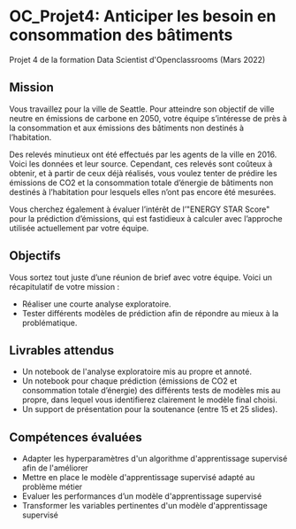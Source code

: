 # OC_Projet4: Anticiper les besoin en consommation des bâtiments
Projet 4 de la formation Data Scientist d'Openclassrooms (Mars 2022)

## Mission

Vous travaillez pour la ville de Seattle. Pour atteindre son objectif de ville neutre en émissions de carbone en 2050, votre équipe s’intéresse de près à la consommation et aux émissions des bâtiments non destinés à l’habitation.

Des relevés minutieux ont été effectués par les agents de la ville en 2016. Voici les données et leur source. Cependant, ces relevés sont coûteux à obtenir, et à partir de ceux déjà réalisés, vous voulez tenter de prédire les émissions de CO2 et la consommation totale d’énergie de bâtiments non destinés à l’habitation pour lesquels elles n’ont pas encore été mesurées.

Vous cherchez également à évaluer l’intérêt de l’"ENERGY STAR Score" pour la prédiction d’émissions, qui est fastidieux à calculer avec l’approche utilisée actuellement par votre équipe.

## Objectifs

Vous sortez tout juste d’une réunion de brief avec votre équipe. Voici un récapitulatif de votre mission :
- Réaliser une courte analyse exploratoire.
- Tester différents modèles de prédiction afin de répondre au mieux à la problématique.

## Livrables attendus
- Un notebook de l'analyse exploratoire mis au propre et annoté.
- Un notebook pour chaque prédiction (émissions de CO2 et consommation totale d’énergie) des différents tests de modèles mis au propre, dans lequel vous identifierez clairement le modèle final choisi.
- Un support de présentation pour la soutenance (entre 15 et 25 slides).

## Compétences évaluées

- Adapter les hyperparamètres d'un algorithme d'apprentissage supervisé afin de l'améliorer
- Mettre en place le modèle d'apprentissage supervisé adapté au problème métier
- Evaluer les performances d’un modèle d'apprentissage supervisé
- Transformer les variables pertinentes d'un modèle d'apprentissage supervisé

